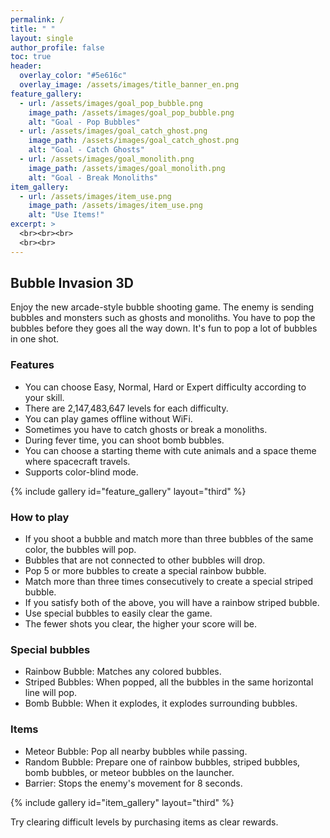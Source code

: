 ```yaml
---
permalink: /
title: " "
layout: single
author_profile: false
toc: true
header:
  overlay_color: "#5e616c"
  overlay_image: /assets/images/title_banner_en.png
feature_gallery:
  - url: /assets/images/goal_pop_bubble.png
    image_path: /assets/images/goal_pop_bubble.png
    alt: "Goal - Pop Bubbles"
  - url: /assets/images/goal_catch_ghost.png
    image_path: /assets/images/goal_catch_ghost.png
    alt: "Goal - Catch Ghosts"
  - url: /assets/images/goal_monolith.png
    image_path: /assets/images/goal_monolith.png
    alt: "Goal - Break Monoliths"
item_gallery:
  - url: /assets/images/item_use.png
    image_path: /assets/images/item_use.png
    alt: "Use Items!"
excerpt: >
  <br><br><br>
  <br><br>
---
```


## Bubble Invasion 3D


Enjoy the new arcade-style bubble shooting game.
The enemy is sending bubbles and monsters such as ghosts and monoliths.
You have to pop the bubbles before they goes all the way down.
It's fun to pop a lot of bubbles in one shot.

### Features

- You can choose Easy, Normal, Hard or Expert difficulty according to your skill.
- There are 2,147,483,647 levels for each difficulty.
- You can play games offline without WiFi.
- Sometimes you have to catch ghosts or break a monoliths.
- During fever time, you can shoot bomb bubbles.
- You can choose a starting theme with cute animals and a space theme where spacecraft travels.
- Supports color-blind mode.

{% include gallery id="feature_gallery" layout="third" %}

### How to play

- If you shoot a bubble and match more than three bubbles of the same color, the bubbles will pop.
- Bubbles that are not connected to other bubbles will drop.
- Pop 5 or more bubbles to create a special rainbow bubble.
- Match more than three times consecutively to create a special striped bubble.
- If you satisfy both of the above, you will have a rainbow striped bubble.
- Use special bubbles to easily clear the game.
- The fewer shots you clear, the higher your score will be.

### Special bubbles

- Rainbow Bubble: Matches any colored bubbles.
- Striped Bubbles: When popped, all the bubbles in the same horizontal line will pop.
- Bomb Bubble: When it explodes, it explodes surrounding bubbles.

### Items

- Meteor Bubble: Pop all nearby bubbles while passing.
- Random Bubble: Prepare one of rainbow bubbles, striped bubbles, bomb bubbles, or meteor bubbles on the launcher.
- Barrier: Stops the enemy's movement for 8 seconds.

{% include gallery id="item_gallery" layout="third" %}

Try clearing difficult levels by purchasing items as clear rewards.
